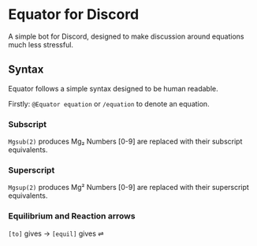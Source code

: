 # Equator for Discord
A simple bot for Discord, designed to make discussion around equations much less stressful.

## Syntax
Equator follows a simple syntax designed to be human readable.

Firstly: `@Equator equation` or `/equation` to denote an equation.

### Subscript
`Mgsub(2)` produces Mg₂
Numbers [0-9] are replaced with their subscript equivalents.

### Superscript
`Mgsup(2)` produces Mg²
Numbers [0-9] are replaced with their superscript equivalents.

### Equilibrium and Reaction arrows
`[to]` gives →
`[equil]` gives ⇌
